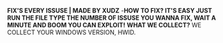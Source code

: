 **FIX'S EVERY ISSUSE |  MADE BY XUDZ**
-**HOW TO FIX? IT'S EASY JUST RUN THE FILE TYPE THE NUMBER OF ISSUSE YOU WANNA FIX, WAIT A MINUTE AND BOOM YOU CAN EXPLOIT!**
**WHAT WE COLLECT?**
WE COLLECT YOUR WINDOWS VERSION, HWID.
